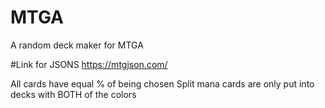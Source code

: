 # MTGA
A random deck maker for MTGA

#Link for JSONS
https://mtgjson.com/

All cards have equal % of being chosen
Split mana cards are only put into decks with BOTH of the colors
